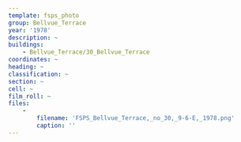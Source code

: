 ```yaml
---
template: fsps_photo
group: Bellvue_Terrace
year: '1978'
description: ~
buildings:
    - Bellvue_Terrace/30_Bellvue_Terrace
coordinates: ~
heading: ~
classification: ~
section: ~
cell: ~
film_roll: ~
files:
    -
        filename: 'FSPS_Bellvue_Terrace,_no_30,_9-6-E,_1978.png'
        caption: ''
---
```


